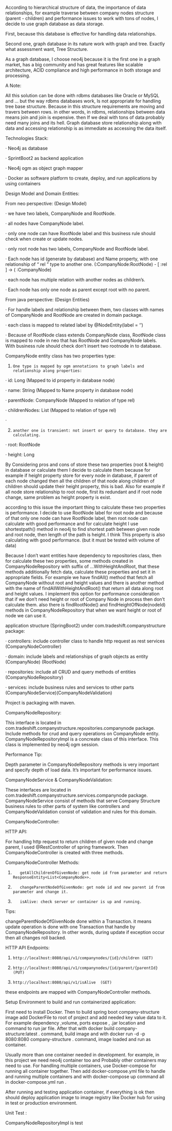 According to hierarchical structure of data, the importance of data relationships, for example traverse between company nodes structure (parent - children) and performance issues to work with tons of nodes, I decide to use graph database as data storage.

First, because this database is effective for handling data relationships.

Second one, graph database in its nature work with graph and tree. Exactly what assessment want, Tree Structure.

As a graph database, I choose neo4j because it is the first one in a graph market, has a big community and has great features like scalable architecture, ACID compliance and high performance in both storage and processing.

A Note:

All this solution can be done with rdbms databases like Oracle or MySQL and … but the way rdbms databases work, Is not appropriate for handling tree base structure. Because in this structure requirements are moving and travers between rows. in other words, in rdbms, relationships between data means join and join is expensive. then If we deal with tons of data probably need many joins and its hell. Graph database store relationship along with data and accessing relationship is as immediate as accessing the data itself.

Technologies Stack:

·         Neo4j as database

·         SprintBoot2 as backend application

·         Neo4j ogm as object graph mapper

·         Docker as software platform to create, deploy, and run applications by using containers

Design Model and Domain Entities:

From neo perspective: (Design Model)

·         we have two labels, CompanyNode and RootNode.

·         all nodes have CompanyNode label.

·         only one node can have RootNode label and this business rule should check when create or update nodes.

·         only root node has two labels, CompanyNode and RootNode label.

·         Each node has id (generate by database) and Name property, with one relationship of “ rel ” type to another one.  (:CompanyNode:RootNode) - [ :rel ] -> ( :CompanyNode)

·         each node has multiple relation with another nodes as children’s.

·         Each node has only one node as parent except root with no parent.

From java perspective: (Design Entities)

·         For handle labels and relationship between them, two classes with names of CompanyNode and RootNode are created in domain package.

·          each class is mapped to related label by @NodeEntity(label = ‘’)

·         Because of RootNode class extends CompanyNode class, RootNode class is mapped to node in neo that has RootNode and CompanyNode labels. With business rule should check don’t insert two rootnode in to database.

CompanyNode entity class has two properties type:

1.     One type is mapped by ogm annotations to graph labels and relationship along properties:

 

·         id: Long (Mapped to id property in database node)

·         name: String (Mapped to Name property in database node)

·         parentNode: CompanyNode (Mapped to relation of type rel)

·         childrenNodes: List<CompanyNode> (Mapped to relation of type rel)

·          

2.     another one is transient: not insert or query to database. they are calculating.

 

·         root: RootNode

·         height: Long

By Considering pros and cons of store these two properties (root & height) in database or calculate them I decide to calculate them because for example if height property store for every node in database, if parent of each node changed then all the children of that node along children of children should update their height property, this is bad. Also for example if all node store relationship to root node, first its redundant and if root node change, same problem as height property is exist.

according to this issue the important thing to calculate these two properties is performance. I decide to use RootNode label for root node and because of that only one node can have RootNode label, then root node can calculate with good performance and for calculate height I use shortestpath() method in neo4j to find shortest path between given node and root node, then length of the path is height. I think This property is also calculating with good performance. (but it must be tested with volume of data)

Because I don’t want entities have dependency to repositories class, then for calculate these two properties, some methods created in CompanyNodeRepository with suffix of …WithHeightAndRoot, that these methods additionally fetch data, calculate these properties and set it in appropriate fields. For example we have findAll() method that fetch all CompanyNode without root and height values and there is another method with the name of findAllWithHeightAndRoot() that return all data along root and height values. I implement this option for performance consideration that if we don’t need height or root of Company Node in process then don’t calculate them. also there is findRootNode() and findHeightOfNode(nodeId) methods in CompanyNodeRepository that when we want height or root of node we can use it.

application structure (SpringBoot2) under com.tradeshift.companystructure package:

·         controllers: include controller class to handle http request as rest services (CompanyNodeController)

·         domain: include labels and relationships of graph objects as entity (CompanyNode) (RootNode)

·         repositories: include all CRUD and query methods of entities (CompanyNodeRepository)

·          services: include business rules and services to other parts (CompanyNodeService)(CompanyNodeValidation)

Project is packaging with maven.

CompanyNodeRepository:

This interface is located in com.tradeshift.companystructure.repositories.companynode package. Include methods for crud and query operations on CompanyNode entity. CompanyNodeRepositoryImpl is a concreate class of this interface. This class is implemented by neo4j ogm session.

Performance Tip:

Depth parameter in CompanyNodeRepository methods is very important and specify depth of load data. It’s important for performance issues.

CompanyNodeService & CompanyNodeValidation:

These interfaces are located in com.tradeshift.companystructure.services.companynode package. CompanyNodeService consist of methods that serve Company Structure business rules to other parts of system like controllers and CompanyNodeValidation consist of validation and rules for this domain.

CompanyNodeController:

HTTP API:

For handling http request to return children of given node and change parent, I used @RestController of spring framework. Then CompanyNodeController is created with three methods.

CompanyNodeController Methods:

1.        getAllChildrenOfGivenNode: get node id from parameter and return ResponseEntity<List<CompanyNode>>.

2.        changeParentNodeOfGivenNode: get node id and new parent id from parameter and change it.

3.        isAlive: check server or container is up and running.

 

Tips:

changeParentNodeOfGivenNode done within a Transaction. it means update operation is done with one Transaction that handle by CompanyNodeRepository. In other words, during update if exception occur then all changes roll backed.

HTTP API Endpoints:

1.     http://localhost:8080/api/v1/companynodes/{id}/children (GET)

2.     http://localhost:8080/api/v1/companynodes/{id/parent/{parentId}  (PUT)

3.     http://localhost:8080/api/v1/isAlive  (GET)

these endpoints are mapped with CompanyNodeController methods.

Setup Environment to build and run containerized application:

First need to install Docker. Then to build spring boot company-structure image add DockerFile to root of project and add needed key value data to it. For example dependency ,volume, ports expose , .jar location and command to run jar file. After that with docker build company-structure:latest . command, build image and with docker run -d -p 8080:8080 company-structure . command, image loaded and run as container.

Usually more than one container needed in development. for example, in this project we need neo4j container too and Probably other containers may need to use. For handling multiple containers, use Docker-compose for running all container together. Then add docker-compose.yml file to handle and running multiple containers and with docker-compose up command all in docker-compose.yml run .

After running and testing application container, if everything is ok then should deploy application image to image registry like Docker hub for using in test or production environment.

Unit Test :

CompanyNodeRepositoryImpl is test

